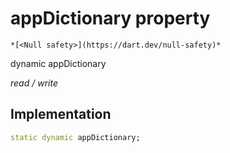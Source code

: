 


# appDictionary property




    *[<Null safety>](https://dart.dev/null-safety)*


dynamic appDictionary
  
_read / write_






## Implementation

```dart
static dynamic appDictionary;


```







